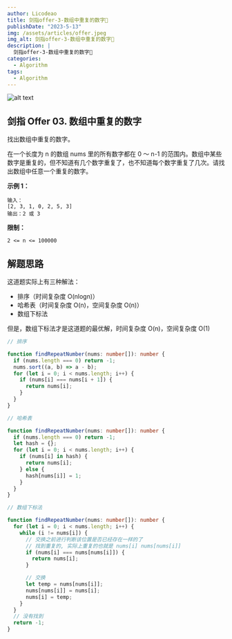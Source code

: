 ```yaml
---
author: Licodeao
title: 剑指offer-3-数组中重复的数字📌
publishDate: "2023-5-13"
img: /assets/articles/offer.jpeg
img_alt: 剑指offer-3-数组中重复的数字📌
description: |
  剑指offer-3-数组中重复的数字📌
categories:
  - Algorithm
tags:
  - Algorithm
---
```


![alt text](image.png)

## 剑指 Offer 03. 数组中重复的数字

找出数组中重复的数字。

在一个长度为 n 的数组 nums 里的所有数字都在 0 ～ n-1 的范围内。数组中某些数字是重复的，但不知道有几个数字重复了，也不知道每个数字重复了几次。请找出数组中任意一个重复的数字。

**示例 1：**

```
输入：
[2, 3, 1, 0, 2, 5, 3]
输出：2 或 3
```

**限制：**

```
2 <= n <= 100000
```

## 解题思路

这道题实际上有三种解法：

- 排序（时间复杂度 O(nlogn)）
- 哈希表（时间复杂度 O(n)，空间复杂度 O(n)）
- 数组下标法

但是，数组下标法才是这道题的最优解，时间复杂度 O(n)，空间复杂度 O(1)

```typescript
// 排序

function findRepeatNumber(nums: number[]): number {
  if (nums.length === 0) return -1;
  nums.sort((a, b) => a - b);
  for (let i = 0; i < nums.length; i++) {
    if (nums[i] === nums[i + 1]) {
      return nums[i];
    }
  }
}
```

```typescript
// 哈希表

function findRepeatNumber(nums: number[]): number {
  if (nums.length === 0) return -1;
  let hash = {};
  for (let i = 0; i < nums.length; i++) {
    if (nums[i] in hash) {
      return nums[i];
    } else {
      hash[nums[i]] = 1;
    }
  }
}
```

```typescript
// 数组下标法

function findRepeatNumber(nums: number[]): number {
  for (let i = 0; i < nums.length; i++) {
    while (i != nums[i]) {
      // 交换之前进行判断该位置是否已经存在一样的了
      // 找到重复的, 实际上重复的也就是 nums[i] nums[nums[i]]
      if (nums[i] === nums[nums[i]]) {
        return nums[i];
      }

      // 交换
      let temp = nums[nums[i]];
      nums[nums[i]] = nums[i];
      nums[i] = temp;
    }
  }
  // 没有找到
  return -1;
}
```
